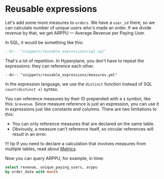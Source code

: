 # Reusable expressions

Let's add some more measures to `orders`. We have a `user_id` there, so we can calculate
number of unique users who's made an order. If we divide revenue by that, we get ARPPU —
Average Revenue per Paying User.

In SQL, it would be something like this:

```sql
--8<-- "snippets/reusable_expressions/sql.sql"
```

That's a lot of repetition. In Hyperplane, you don't have to repeat the expressions:
they can reference each other.

```{ .yaml title=project.yml hl_lines="12 15" }
--8<-- "snippets/reusable_expressions/measures.yml"
```

In the expression language, we use the `distinct` function instead of SQL
`count(distinct x)` syntax.

You can reference measures by their ID prepended with a `$` symbol, like this: `$revenue`.
Since measure reference is just an expression, you can use it in expressions just like
constants and columns.
There are two limitations to this:

- You can only reference measures that are declared on the same table.
- Obviously, a measure can't reference itself, so circular references will result in an error.

!!! tip
    If you need to declare a calculation that involves measures from multiple tables,
    read about [Metrics](./metrics_and_measures.md).

Now you can query ARPPU, for example, in time:

```sql
select revenue, unique_paying_users, arppu
by order_date with month
```
